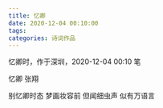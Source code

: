 ```yaml
---
title: 忆卿
date: 2020-12-04 00:10:00
tags:
categories: 诗词作品
---
```


忆卿时，作于深圳，2020-12-04 00:10 笔

<!-- more -->

<p class="poem">
忆卿
张翔

别忆卿时态
梦画妆容前
但闻细虫声
似有万语言

</p>
